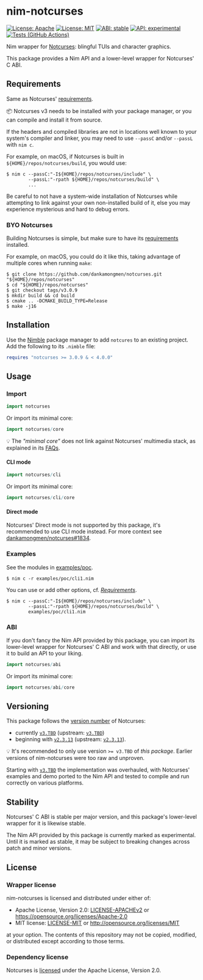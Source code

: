 # nim-notcurses

[![License: Apache](https://img.shields.io/badge/License-Apache%202.0-blue.svg)](https://opensource.org/licenses/Apache-2.0)
[![License: MIT](https://img.shields.io/badge/License-MIT-blue.svg)](https://opensource.org/licenses/MIT)
[![ABI: stable](https://img.shields.io/badge/ABI-stable-green.svg?color=2dbd42)](https://github.com/michaelsbradleyjr/nim-notcurses#stability)
[![API: experimental](https://img.shields.io/badge/API-experimental-orange.svg)](https://github.com/michaelsbradleyjr/nim-notcurses#stability)
[![Tests (GitHub Actions)](https://github.com/michaelsbradleyjr/nim-notcurses/workflows/Tests/badge.svg?branch=version_3_revamp)](https://github.com/michaelsbradleyjr/nim-notcurses/actions?query=workflow%3ATests+branch%3Aversion_3_revamp)

Nim wrapper for [Notcurses](https://github.com/dankamongmen/notcurses#readme): blingful TUIs and character graphics.

This package provides a Nim API and a lower-level wrapper for Notcurses' C ABI.

## Requirements

Same as Notcurses' [requirements](https://github.com/dankamongmen/notcurses#requirements).

:package: Notcurses v3 needs to be installed with your package manager, or you can compile and install it from source.

If the headers and compiled libraries are not in locations well known to your system's compiler and linker, you may need to use `--passC` and/or `--passL` with `nim c`.

For example, on macOS, if Notcurses is built in `${HOME}/repos/notcurses/build`, you would use:
```text
$ nim c --passC:"-I${HOME}/repos/notcurses/include" \
        --passL:"-rpath ${HOME}/repos/notcurses/build" \
        ...
```

Be careful to not have a system-wide installation of Notcurses while attempting to link against your own non-installed build of it, else you may experience mysterious and hard to debug errors.

### BYO Notcurses

Building Notcurses is simple, but make sure to have its [requirements](https://github.com/dankamongmen/notcurses#requirements) installed.

For example, on macOS, you could do it like this, taking advantage of multiple cores when running `make`:

```text
$ git clone https://github.com/dankamongmen/notcurses.git "${HOME}/repos/notcurses"
$ cd "${HOME}/repos/notcurses"
$ git checkout tags/v3.0.9
$ mkdir build && cd build
$ cmake .. -DCMAKE_BUILD_TYPE=Release
$ make -j16
```

## Installation

Use the [Nimble](https://github.com/nim-lang/nimble#readme) package manager to add `notcures` to an existing project. Add the following to its `.nimble` file:

```nim
requires "notcurses >= 3.0.9 & < 4.0.0"
```

## Usage

### Import

```nim
import notcurses
```

Or import its minimal core:

```nim
import notcurses/core
```

:bulb: The *"minimal core"* does not link against Notcurses' multimedia stack, as explained in its [FAQs](https://github.com/dankamongmen/notcurses#faqs).

#### CLI mode

```nim
import notcurses/cli
```

Or import its minimal core:

```nim
import notcurses/cli/core
```

#### Direct mode

Notcurses' Direct mode is not supported by this package, it's recommended to use CLI mode instead. For more context see [dankamongmen/notcurses#1834](https://github.com/dankamongmen/notcurses/issues/1834).

### Examples

See the modules in [examples/poc](https://github.com/michaelsbradleyjr/nim-notcurses/tree/version_3_revamp/examples/poc).

```text
$ nim c -r examples/poc/cli1.nim
```

You can use or add other options, cf. *[Requirements](#requirements)*.

```text
$ nim c --passC:"-I${HOME}/repos/notcurses/include" \
        --passL:"-rpath ${HOME}/repos/notcurses/build" \
        examples/poc/cli1.nim
```

### ABI

If you don't fancy the Nim API provided by this package, you can import its lower-level wrapper for Notcurses' C ABI and work with that directly, or use it to build an API to your liking.

```nim
import notcurses/abi
```

Or import its minimal core:

```nim
import notcurses/abi/core
```

## Versioning

This package follows the [version number](https://github.com/dankamongmen/notcurses/releases) of Notcurses:
* currently [`v3.TBD`](https://github.com/michaelsbradleyjr/nim-notcurses/releases/tag/TBD) (upstream: [`v3.TBD`](https://github.com/dankamongmen/notcurses/releases/tag/TBD))
* beginning with [`v2.3.13`](https://github.com/michaelsbradleyjr/nim-notcurses/releases/tag/v2.3.13) (upstream: [`v2.3.13`](https://github.com/dankamongmen/notcurses/releases/tag/v2.3.13)).

:bulb: It's recommended to only use version `>= v3.TBD` of *this package*. Earlier versions of nim-notcurses were too raw and unproven.

Starting with [`v3.TBD`](https://github.com/michaelsbradleyjr/nim-notcurses/releases/tag/TBD) the implementation was overhauled, with Notcurses' examples and demo ported to the Nim API and tested to compile and run correctly on various platforms.

## Stability

Notcurses' C ABI is stable per major version, and this package's lower-level wrapper for it is likewise stable.

The Nim API provided by this package is currently marked as experimental. Until it is marked as stable, it may be subject to breaking changes across patch and minor versions.

## License

### Wrapper license

nim-notcurses is licensed and distributed under either of:

* Apache License, Version 2.0: [LICENSE-APACHEv2](LICENSE-APACHEv2) or https://opensource.org/licenses/Apache-2.0
* MIT license: [LICENSE-MIT](LICENSE-MIT) or http://opensource.org/licenses/MIT

at your option. The contents of this repository may not be copied, modified, or distributed except according to those terms.

### Dependency license

Notcurses is [licensed](https://github.com/dankamongmen/notcurses/blob/master/COPYRIGHT) under the Apache License, Version 2.0.
